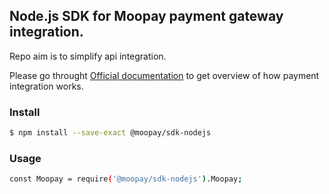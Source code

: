 ## Node.js SDK for Moopay payment gateway integration.

Repo aim is to simplify api integration.

Please go throught [Official documentation](https://docs.moopay.live) to get overview of how payment integration works.

### Install

```sh
$ npm install --save-exact @moopay/sdk-nodejs
```

### Usage

```sh
const Moopay = require('@moopay/sdk-nodejs').Moopay;
```
